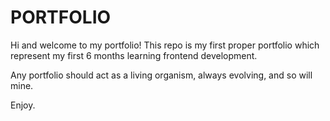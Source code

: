 # PORTFOLIO

Hi and welcome to my portfolio!
This repo is my first proper portfolio which represent my first 6 months learning frontend development.

Any portfolio should act as a living organism, always evolving, and so will mine.

Enjoy.
